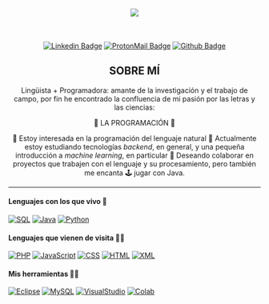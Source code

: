 
<h1 align="center">
  <a href="https://git.io/typing-svg">
    <img src="https://readme-typing-svg.demolab.com/?lines=¡Hola+a+todos!+👋;Soy+MariaCéDev;¡Encantada+de+conoceros!🤩&font=cutive%mono&center=true&width=440&height=45&color=488207&Center=true&pause=1000&size=27"">
  </a>
</h1>
<br>
<div align="center">

  [![Linkedin Badge](https://img.shields.io/badge/-mariacedev-blue?style=flat-square&logo=Linkedin&logoColor=white&link=https://www.linkedin.com/in/mariacedev/)](https://www.linkedin.com/in/mariacedev/)
  [![ProtonMail Badge](https://img.shields.io/badge/-mcgcdev@proton.me-b5179e?style=flat-square&logo=Protonmail&logoColor=white&link=mailto:mcgcdev@proton.me)](mailto:mcgcdev@proton.me)
  [![Github Badge](https://img.shields.io/badge/-mariacedev-0A0908?style=flat-square&logo=Github&logoColor=white&link=https://www.github.com/mariacedev/)](https://www.github.com/mariacedev/)     
</div>

<h2 align="center">SOBRE MÍ</h2>
<p align="center">Lingüista + Programadora: amante de la investigación y el trabajo de campo, por fin he encontrado la confluencia de mi pasión por las letras y las ciencias:
</p>
<p align="center">💙 LA PROGRAMACIÓN 💙
</p>
<p align="center">👀 Estoy interesada en la programación del lenguaje natural 🌱 Actualmente estoy estudiando tecnologías <em>backend</em>, en general, y una pequeña introducción a <em>machine learning</em>, en particular 💞️ Deseando colaborar en proyectos que trabajen con el lenguaje y su procesamiento, pero también me encanta 🕹️ jugar con Java.
</p>

<hr>
 <h4>Lenguajes con los que vivo 🏡</h4>
                 
 [![SQL](https://img.shields.io/badge/SQL-007396?style=for-the-badge&logo=SQL&logoColor=white)]()
 [![Java](https://img.shields.io/badge/Java-EE6055?style=for-the-badge&logo=java&logoColor=white)]()
 [![Python](https://img.shields.io/badge/python%20-%2314354C.svg?&style=for-the-badge&logo=python&logoColor=white)]()
                 
 
  <h4>Lenguajes que vienen de visita 🏃‍♀️</h4>
                 
 [![PHP](https://img.shields.io/badge/PHP-007396.svg?style=for-the-badge&logo=PHP&logoColor=white)]()
 [![JavaScript](https://img.shields.io/badge/javascript%20-%23323330.svg?&style=for-the-badge&logo=javascript&logoColor=%23F7DF1E)]()
 [![CSS](https://img.shields.io/badge/css3%20-%231572B6.svg?&style=for-the-badge&logo=css3&logoColor=white)]()
 [![HTML](https://img.shields.io/badge/html5%20-%23E34F26.svg?&style=for-the-badge&logo=html5&logoColor=white)]()
 [![XML](https://img.shields.io/badge/XML-8D99AE?style=for-the-badge&logo=XML&logoColor=white&labelColor=101010)]()


 <h4>Mis herramientas 👩‍🔧</h4>

             
[![Eclipse](https://img.shields.io/badge/eclipse%20-03045E.svg?&style=for-the-badge&logo=eclipse&logoColor=white)]()
[![MySQL](https://img.shields.io/badge/mysql%20-007396.svg?&style=for-the-badge&logo=mysql&logoColor=white)]()
[![VisualStudio](https://img.shields.io/badge/visualstudio%20-b5179e.svg?&style=for-the-badge&logo=visualstudio&logoColor=white)]()
[![Colab](https://img.shields.io/badge/googlecolab-E9C46A?&style=for-the-badge&logo=googlecolab&logoColor=white)]()

                                                                                       
<!---
MariaceDev/MariaceDev is a ✨ special ✨ repository because its `README.md` (this file) appears on your GitHub profile.
You can click the Preview link to take a look at your changes.
--->
